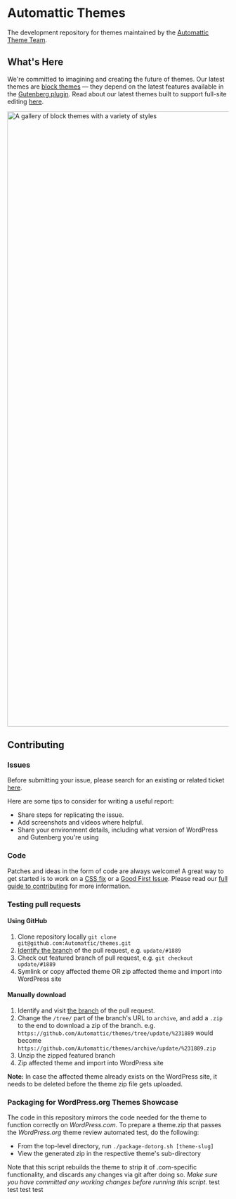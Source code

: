 # Automattic Themes

The development repository for themes maintained by the [Automattic Theme Team](https://themeshaper.com/about/). 

## What's Here

We're committed to imagining and creating the future of themes. Our latest themes are [block themes](https://developer.wordpress.org/block-editor/how-to-guides/themes/block-theme-overview/) — they depend on the latest features available in the [Gutenberg plugin](https://wordpress.org/plugins/gutenberg/). Read about our latest themes built to support full-site editing [here](https://wordpress.com/blog/2022/03/09/customize-your-entire-site-with-new-block-themes/).

<img width="1399" alt="A gallery of block themes with a variety of styles" src="https://user-images.githubusercontent.com/5375500/159330814-8f8883f3-1cd4-44a6-a404-05c8f800ac93.png">

## Contributing

### Issues

Before submitting your issue, please search for an existing or related ticket [here](https://github.com/Automattic/themes/search).

Here are some tips to consider for writing a useful report:

* Share steps for replicating the issue. 
* Add screenshots and videos where helpful.
* Share your environment details, including what version of WordPress and Gutenberg you're using

### Code

Patches and ideas in the form of code are always welcome! A great way to get started is to work on a [CSS fix](https://github.com/Automattic/themes/blob/trunk/CONTRIBUTING.md#contributing-css) or a [Good First Issue](https://github.com/Automattic/themes/issues?q=is%3Aissue+is%3Aopen+label%3A%22good+first+issue%22). Please read our [full guide to contributing](https://github.com/Automattic/themes/blob/trunk/CONTRIBUTING.md) for more information.

### Testing pull requests

#### Using GitHub

1. Clone repository locally `git clone git@github.com:Automattic/themes.git`
2. [Identify the branch](https://cloudup.com/cAy1j0D8tvH) of the pull request, e.g. `update/#1889`
3. Check out featured branch of pull request, e.g. `git checkout update/#1889`
4. Symlink or copy affected theme OR zip affected theme and import into WordPress site

#### Manually download

1. Identify and visit [the branch](https://cloudup.com/cAy1j0D8tvH) of the pull request.
2. Change the `/tree/` part of the branch's URL to `archive`, and add a `.zip` to the end to download a zip of the branch. e.g. `https://github.com/Automattic/themes/tree/update/%231889` would become `https://github.com/Automattic/themes/archive/update/%231889.zip`
3. Unzip the zipped featured branch
4. Zip affected theme and import into WordPress site

**Note:** In case the affected theme already exists on the WordPress site, it needs to be deleted before the theme zip file gets uploaded.

### Packaging for WordPress.org Themes Showcase

The code in this repository mirrors the code needed for the theme to function correctly on _WordPress.com_. To prepare a theme.zip that passes the _WordPress.org_ theme review automated test, do the following:

- From the top-level directory, run `./package-dotorg.sh [theme-slug]`
- View the generated zip in the respective theme's sub-directory

Note that this script rebuilds the theme to strip it of .com-specific functionality, and discards any changes via git after doing so. _Make sure you have committed any working changes before running this script._
test
test
test
test

